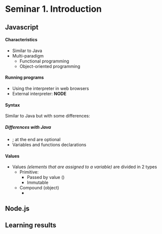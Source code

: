 # Seminar 1. Introduction

## Javascript

#### Characteristics

+ Similar to Java
+ Multi-paradigm 
  + Functional programming
  + Object-oriented programming 

#### Running programs

+ Using the interpreter in web browsers
+ External interpreter: **NODE**

#### Syntax

Similar to Java but with some differences:

##### 	Differences with Java

+ ; at the end are optional
+ Variables and functions declarations

#### Values

+ Values *(elements that are assigned to a variable)* are divided in 2 types
  + Primitive: 
    + Passed by value ()
    + Immutable
  + Compound (object)
    + ​









## Node.js



## Learning results


